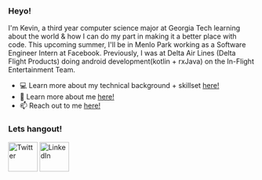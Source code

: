 ### Heyo!

I'm Kevin, a third year computer science major at Georgia Tech learning about the world & how I can do my part in making it a better place with code. This upcoming summer, I'll be in Menlo Park working as a Software Engineer Intern at Facebook. Previously, I was at Delta Air Lines (Delta Flight Products) doing android development(kotlin + rxJava) on the In-Flight Entertainment Team. 

- 💻 Learn more about my technical background + skillset [here!](https://drive.google.com/file/d/1y1jf--VoxzouqRwpAZDYKbqAukOpexPN/view?usp=sharing)
- 💬 Learn more about me [here!](https://kevincho.herokuapp.com/)
- 📫 Reach out to me <a href="mailto:kevincho@gatech.edu">here!</a>

### Lets hangout!
<a href="https://twitter.com/certifiedaf" target="_blank"><img src="https://cdn2.iconfinder.com/data/icons/social-media-2285/512/1_Twitter2_colored_svg-1024.png" height="60px" width="60px" alt="Twitter"></a>
<a href="https://www.linkedin.com/in/kevinhcho/" target="_blank"><img src="https://cdn3.iconfinder.com/data/icons/2018-social-media-logotypes/1000/2018_social_media_popular_app_logo_linkedin-1024.png" height="60px" width="60px" alt="LinkedIn"></a>





<!--
**ohcnivek/ohcnivek** is a ✨ _special_ ✨ repository because its `README.md` (this file) appears on your GitHub profile.
